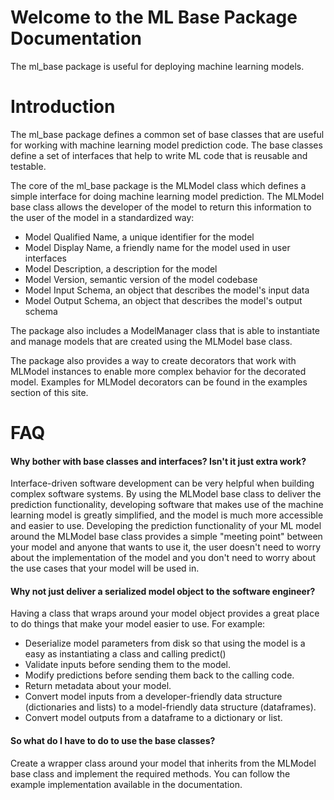 # Welcome to the ML Base Package Documentation

The ml_base package is useful for deploying machine learning models.

# Introduction

The ml_base package defines a common set of base classes that are useful for working with machine learning model
prediction code. The base classes define a set of interfaces that help to write ML code that is reusable and testable.

The core of the ml_base package is the MLModel class which defines a simple interface for doing machine learning model
prediction. The MLModel base class allows the developer of the model to return this information to the user of the
model in a standardized way:

- Model Qualified Name, a unique identifier for the model
- Model Display Name, a friendly name for the model used in user interfaces
- Model Description, a description for the model
- Model Version, semantic version of the model codebase
- Model Input Schema, an object that describes the model's input data
- Model Output Schema, an object that describes the model's output schema

The package also includes a ModelManager class that is able to instantiate and manage models that are created using the
MLModel base class.

The package also provides a way to create decorators that work with MLModel instances to enable more complex behavior 
for the decorated model. Examples for MLModel decorators can be found in the examples section of this site. 

# FAQ

#### Why bother with base classes and interfaces? Isn't it just extra work?

Interface-driven software development can be very helpful when building complex software systems. By using the MLModel
base class to deliver the prediction functionality, developing software that makes use of the machine learning model is
greatly simplified, and the model is much more accessible and easier to use. Developing the prediction functionality of
your ML model around the MLModel base class provides a simple "meeting point" between your model and anyone that wants
to use it, the user doesn't need to worry about the implementation of the model and you don't need to worry about the
use cases that your model will be used in.

#### Why not just deliver a serialized model object to the software engineer?

Having a class that wraps around your model object provides a great place to do things that make your model easier
to use. For example:

   - Deserialize model parameters from disk so that using the model is a easy as instantiating a class and calling
     predict()
   - Validate inputs before sending them to the model.
   - Modify predictions before sending them back to the calling code.
   - Return metadata about your model.
   - Convert model inputs from a developer-friendly data structure (dictionaries and lists) to a model-friendly data
     structure (dataframes).
   - Convert model outputs from a dataframe to a dictionary or list.

#### So what do I have to do to use the base classes?

Create a wrapper class around your model that inherits from the MLModel base class and implement the required methods.
You can follow the example implementation available in the documentation.
